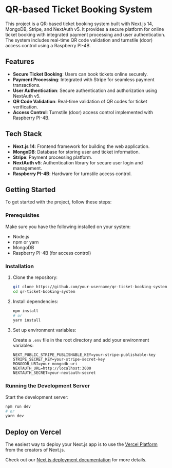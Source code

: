 # QR-based Ticket Booking System

This project is a QR-based ticket booking system built with Next.js 14, MongoDB, Stripe, and NextAuth v5. It provides a secure platform for online ticket booking with integrated payment processing and user authentication. The system includes real-time QR code validation and turnstile (door) access control using a Raspberry PI-4B.

## Features

- **Secure Ticket Booking**: Users can book tickets online securely.
- **Payment Processing**: Integrated with Stripe for seamless payment transactions.
- **User Authentication**: Secure authentication and authorization using NextAuth v5.
- **QR Code Validation**: Real-time validation of QR codes for ticket verification.
- **Access Control**: Turnstile (door) access control implemented with Raspberry PI-4B.

## Tech Stack

- **Next.js 14**: Frontend framework for building the web application.
- **MongoDB**: Database for storing user and ticket information.
- **Stripe**: Payment processing platform.
- **NextAuth v5**: Authentication library for secure user login and management.
- **Raspberry PI-4B**: Hardware for turnstile access control.

## Getting Started

To get started with the project, follow these steps:

### Prerequisites

Make sure you have the following installed on your system:

- Node.js
- npm or yarn
- MongoDB
- Raspberry PI-4B (for access control)

### Installation

1. Clone the repository:

    ```bash
    git clone https://github.com/your-username/qr-ticket-booking-system.git
    cd qr-ticket-booking-system
    ```

2. Install dependencies:

    ```bash
    npm install
    # or
    yarn install
    ```

3. Set up environment variables:

    Create a `.env` file in the root directory and add your environment variables:

    ```env
    NEXT_PUBLIC_STRIPE_PUBLISHABLE_KEY=your-stripe-publishable-key
    STRIPE_SECRET_KEY=your-stripe-secret-key
    MONGODB_URI=your-mongodb-uri
    NEXTAUTH_URL=http://localhost:3000
    NEXTAUTH_SECRET=your-nextauth-secret
    ```

### Running the Development Server

Start the development server:

```bash
npm run dev
# or
yarn dev
```

## Deploy on Vercel

The easiest way to deploy your Next.js app is to use the [Vercel Platform](https://vercel.com/new?utm_medium=default-template&filter=next.js&utm_source=create-next-app&utm_campaign=create-next-app-readme) from the creators of Next.js.

Check out our [Next.js deployment documentation](https://nextjs.org/docs/deployment) for more details.
